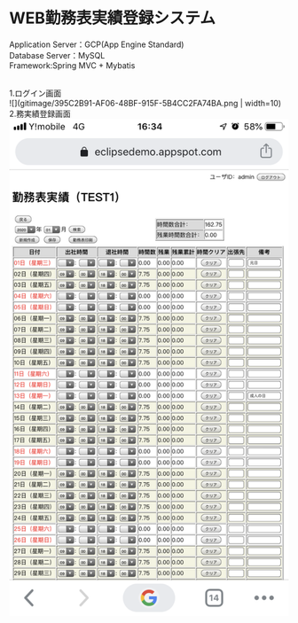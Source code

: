# WEB勤務表実績登録システム
Application Server：GCP(App Engine Standard)<br>
Database Server：MySQL<br>
Framework:Spring MVC + Mybatis<br>

<br>1.ログイン画面<br>
![](gitimage/395C2B91-AF06-48BF-915F-5B4CC2FA74BA.png | width=10)
<br>2.務実績登録画面<br>
![](gitimage/B5C05C00-CA4F-4764-B5D0-CAFC27C62399.png)
